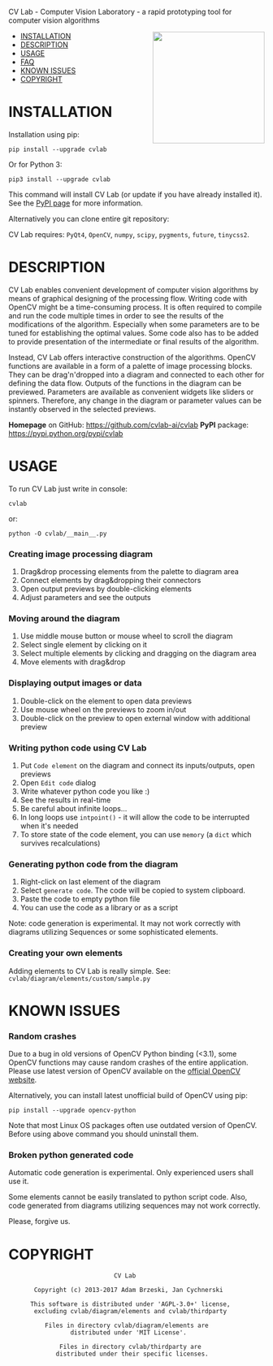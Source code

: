 CV Lab - Computer Vision Laboratory - a rapid prototyping tool for computer vision algorithms

<a href="https://drive.google.com/uc?export=download&id=15G4UPlZWxftl5pN53kN1co1yP02lZBGh">
<img align="right" height="220" src="https://drive.google.com/uc?export=download&id=15G4UPlZWxftl5pN53kN1co1yP02lZBGh">
</a>

- [INSTALLATION](#installation)
- [DESCRIPTION](#description)
- [USAGE](#usage)
- [FAQ](#faq)
- [KNOWN ISSUES](#issues)
- [COPYRIGHT](#copyright)

# INSTALLATION 

Installation using pip:

    pip install --upgrade cvlab
    
Or for Python 3:

    pip3 install --upgrade cvlab

This command will install CV Lab (or update if you have already installed it). See the [PyPI page](https://pypi.python.org/pypi/cvlab) for more information.

Alternatively you can clone entire git repository:


CV Lab requires: `PyQt4`, `OpenCV`, `numpy`, `scipy`, `pygments`, `future`, `tinycss2`.

# DESCRIPTION

CV Lab enables convenient development of computer vision algorithms by means of graphical designing of the processing flow. Writing code with OpenCV might be a time-consuming process. It is often required to compile and run the code multiple times in order to see the results of the modifications of the algorithm. Especially when some parameters are to be tuned for establishing the optimal values. Some code also has to be added to provide presentation of the intermediate or final results of the algorithm.

Instead, CV Lab offers interactive construction of the algorithms. OpenCV functions are available in a form of a palette of image processing blocks. They can be drag'n'dropped into a diagram and connected to each other for defining the data flow. Outputs of the functions in the diagram can be previewed. Parameters are available as convenient widgets like sliders or spinners. Therefore, any change in the diagram or parameter values can be instantly observed in the selected previews.

**Homepage** on GitHub: https://github.com/cvlab-ai/cvlab
**PyPI** package: https://pypi.python.org/pypi/cvlab
    
# USAGE

To run CV Lab just write in console:

    cvlab
    
or:

    python -O cvlab/__main__.py
    
### Creating image processing diagram

1. Drag&drop processing elements from the palette to diagram area
1. Connect elements by drag&dropping their connectors
1. Open output previews by double-clicking elements
1. Adjust parameters and see the outputs

### Moving around the diagram

1. Use middle mouse button or mouse wheel to scroll the diagram
1. Select single element by clicking on it
1. Select multiple elements by clicking and dragging on the diagram area  
1. Move elements with drag&drop

### Displaying output images or data

1. Double-click on the element to open data previews
1. Use mouse wheel on the previews to zoom in/out
1. Double-click on the preview to open external window with additional preview

### Writing python code using CV Lab

1. Put `Code element` on the diagram and connect its inputs/outputs, open previews
1. Open `Edit code` dialog
1. Write whatever python code you like :)
1. See the results in real-time
1. Be careful about infinite loops...
1. In long loops use `intpoint()` - it will allow the code to be interrupted when it's needed
1. To store state of the code element, you can use `memory` (a `dict` which survives recalculations) 

### Generating python code from the diagram

1. Right-click on last element of the diagram
1. Select `generate code`. The code will be copied to system clipboard.
1. Paste the code to empty python file
1. You can use the code as a library or as a script

Note: code generation is experimental. It may not work correctly with diagrams utilizing Sequences or some sophisticated elements.  

### Creating your own elements

Adding elements to CV Lab is really simple. See: `cvlab/diagram/elements/custom/sample.py`

# KNOWN ISSUES

### Random crashes

Due to a bug in old versions of OpenCV Python binding (<3.1), some OpenCV functions may cause random crashes of the entire application. Please use latest version of OpenCV available on the [official OpenCV website](https://opencv.org/releases.html).

Alternatively, you can install latest unofficial build of OpenCV using pip:

    pip install --upgrade opencv-python

Note that most Linux OS packages often use outdated version of OpenCV. Before using above command you should uninstall them.

### Broken python generated code

Automatic code generation is experimental. Only experienced users shall use it.

Some elements cannot be easily translated to python script code. Also, code generated from diagrams utilizing sequences may not work correctly.  

Please, forgive us.

# COPYRIGHT

                                 CV Lab
                      
           Copyright (c) 2013-2017 Adam Brzeski, Jan Cychnerski
                  
          This software is distributed under 'AGPL-3.0+' license,
           excluding cvlab/diagram/elements and cvlab/thirdparty
      
              Files in directory cvlab/diagram/elements are
                     distributed under 'MIT License'.
         
                  Files in directory cvlab/thirdparty are
                 distributed under their specific licenses.
                 
                 
